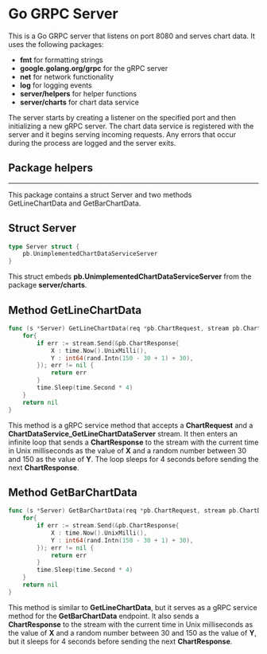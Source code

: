 # Go GRPC Server

This is a Go GRPC server that listens on port 8080 and serves chart data. It uses the following packages:

- **fmt** for formatting strings
- **google.golang.org/grpc** for the gRPC server
- **net** for network functionality
- **log** for logging events
- **server/helpers** for helper functions
- **server/charts** for chart data service

The server starts by creating a listener on the specified port and then initializing a new gRPC server. The chart data service is registered with the server and it begins serving incoming requests. Any errors that occur during the process are logged and the server exits.

## Package helpers

---

This package contains a struct Server and two methods GetLineChartData and GetBarChartData.

## Struct Server

```go
type Server struct {
	pb.UnimplementedChartDataServiceServer
}
```

This struct embeds **pb.UnimplementedChartDataServiceServer** from the package **server/charts**.

## Method GetLineChartData

```go
func (s *Server) GetLineChartData(req *pb.ChartRequest, stream pb.ChartDataService_GetLineChartDataServer) error {
	for{
		if err := stream.Send(&pb.ChartResponse{
			X : time.Now().UnixMilli(),
			Y : int64(rand.Intn(150 - 30 + 1) + 30),
		}); err != nil {
			return err
		}
		time.Sleep(time.Second * 4)
	}
	return nil
}
```

This method is a gRPC service method that accepts a **ChartRequest** and a **ChartDataService_GetLineChartDataServer** stream. It then enters an infinite loop that sends a **ChartResponse** to the stream with the current time in Unix milliseconds as the value of **X** and a random number between 30 and 150 as the value of **Y**. The loop sleeps for 4 seconds before sending the next **ChartResponse**.

## Method GetBarChartData

```go
func (s *Server) GetBarChartData(req *pb.ChartRequest, stream pb.ChartDataService_GetBarChartDataServer) error {
	for{
		if err := stream.Send(&pb.ChartResponse{
			X : time.Now().UnixMilli(),
			Y : int64(rand.Intn(150 - 30 + 1) + 30),
		}); err != nil {
			return err
		}
		time.Sleep(time.Second * 4)
	}
	return nil
}
```

This method is similar to **GetLineChartData**, but it serves as a gRPC service method for the **GetBarChartData** endpoint. It also sends a **ChartResponse** to the stream with the current time in Unix milliseconds as the value of **X** and a random number between 30 and 150 as the value of **Y**, but it sleeps for 4 seconds before sending the next **ChartResponse**.
